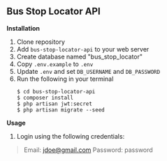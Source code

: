 
## Bus Stop Locator API

**Installation**
1. Clone repository
2. Add `bus-stop-locator-api` to your web server
3. Create database named "bus_stop_locator"
4. Copy `.env.example` to `.env`
4. Update `.env` and set `DB_USERNAME` and `DB_PASSWORD` 
5. Run the following in your terminal
    ```
    $ cd bus-stop-locator-api
    $ composer install
    $ php artisan jwt:secret
    $ php artisan migrate --seed
    ```


**Usage**
1. Login using the following credentials:
> Email: jdoe@gmail.com
> Password: password


